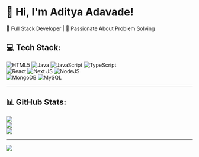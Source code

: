 
# 👋 Hi, I'm Aditya Adavade!  
🚀 Full Stack Developer | 🎯 Passionate About Problem Solving  

## 💻 Tech Stack:
![HTML5](https://img.shields.io/badge/html5-%23E34F26.svg?style=for-the-badge&logo=html5&logoColor=white) 
![Java](https://img.shields.io/badge/java-%23ED8B00.svg?style=for-the-badge&logo=openjdk&logoColor=white) 
![JavaScript](https://img.shields.io/badge/javascript-%23323330.svg?style=for-the-badge&logo=javascript&logoColor=%23F7DF1E) 
![TypeScript](https://img.shields.io/badge/typescript-%23007ACC.svg?style=for-the-badge&logo=typescript&logoColor=white)  
![React](https://img.shields.io/badge/react-%2320232a.svg?style=for-the-badge&logo=react&logoColor=%2361DAFB) 
![Next JS](https://img.shields.io/badge/Next-black?style=for-the-badge&logo=next.js&logoColor=white) 
![NodeJS](https://img.shields.io/badge/node.js-6DA55F?style=for-the-badge&logo=node.js&logoColor=white)  
![MongoDB](https://img.shields.io/badge/MongoDB-%234ea94b.svg?style=for-the-badge&logo=mongodb&logoColor=white) 
![MySQL](https://img.shields.io/badge/mysql-4479A1.svg?style=for-the-badge&logo=mysql&logoColor=white)  

---

## 📊 GitHub Stats:
![](https://github-readme-stats.vercel.app/api?username=aditya-adavade12&theme=highcontrast&hide_border=false&include_all_commits=false&count_private=false)  
![](https://github-readme-streak-stats.herokuapp.com/?user=aditya-adavade12&theme=highcontrast&hide_border=false)  
![](https://github-readme-stats.vercel.app/api/top-langs/?username=aditya-adavade12&theme=highcontrast&hide_border=false&include_all_commits=false&count_private=false&layout=compact)  

---


[![](https://visitcount.itsvg.in/api?id=aditya-adavade12&icon=8&color=12)](https://visitcount.itsvg.in)

<!-- Proudly created with GPRM ( https://gprm.itsvg.in ) -->
